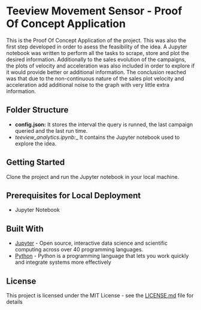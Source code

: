# Teeview Movement Sensor - Proof Of Concept Application

This is the Proof Of Concept Application of the project. This was also the first step developed in order to asess the feasibility of the idea. A Jupyter notebook was written to perform all the tasks to scrape, store and plot the desired information. Additionally to the sales evolution of the campaigns, the plots of velocity and acceleration was also included in order to explore if it would provide better or additional information. The conclusion reached was that due to the non-continuous nature of the sales plot velocity and acceleration add additional noise to the graph with very little extra information. 

## Folder Structure

* __config.json:__ It stores the interval the query is runned, the last campaign queried and the last run time.
* _teeview_analytics.ipynb:__ It contains the Jupyter notebook used to explore the idea.

## Getting Started

Clone the project and run the Jupyter notebook in your local machine.

## Prerequisites for Local Deployment

* Jupyter Notebook

## Built With

* [Jupyter](http://jupyter.org/) - Open source, interactive data science and scientific computing across over 40 programming languages.
* [Python](https://www.python.org/) - Python is a programming language that lets you work quickly
and integrate systems more effectively

## License

This project is licensed under the MIT License - see the [LICENSE.md](LICENSE.md) file for details